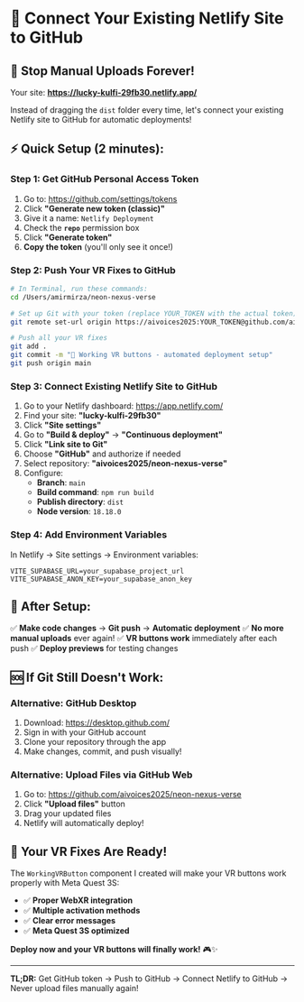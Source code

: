 # 🚀 Connect Your Existing Netlify Site to GitHub

## 🎯 **Stop Manual Uploads Forever!**

Your site: **https://lucky-kulfi-29fb30.netlify.app/**

Instead of dragging the `dist` folder every time, let's connect your existing Netlify site to GitHub for automatic deployments!

## ⚡ **Quick Setup (2 minutes):**

### **Step 1: Get GitHub Personal Access Token**
1. Go to: https://github.com/settings/tokens
2. Click **"Generate new token (classic)"**
3. Give it a name: `Netlify Deployment`
4. Check the **`repo`** permission box
5. Click **"Generate token"**
6. **Copy the token** (you'll only see it once!)

### **Step 2: Push Your VR Fixes to GitHub**
```bash
# In Terminal, run these commands:
cd /Users/amirmirza/neon-nexus-verse

# Set up Git with your token (replace YOUR_TOKEN with the actual token)
git remote set-url origin https://aivoices2025:YOUR_TOKEN@github.com/aivoices2025/neon-nexus-verse.git

# Push all your VR fixes
git add .
git commit -m "🥽 Working VR buttons - automated deployment setup"
git push origin main
```

### **Step 3: Connect Existing Netlify Site to GitHub**
1. Go to your Netlify dashboard: https://app.netlify.com/
2. Find your site: **"lucky-kulfi-29fb30"**
3. Click **"Site settings"**
4. Go to **"Build & deploy"** → **"Continuous deployment"**
5. Click **"Link site to Git"**
6. Choose **"GitHub"** and authorize if needed
7. Select repository: **"aivoices2025/neon-nexus-verse"**
8. Configure:
   - **Branch**: `main`
   - **Build command**: `npm run build`
   - **Publish directory**: `dist`
   - **Node version**: `18.18.0`

### **Step 4: Add Environment Variables**
In Netlify → Site settings → Environment variables:
```
VITE_SUPABASE_URL=your_supabase_project_url
VITE_SUPABASE_ANON_KEY=your_supabase_anon_key
```

## 🎉 **After Setup:**

✅ **Make code changes** → **Git push** → **Automatic deployment**
✅ **No more manual uploads** ever again!
✅ **VR buttons work** immediately after each push
✅ **Deploy previews** for testing changes

## 🆘 **If Git Still Doesn't Work:**

### **Alternative: GitHub Desktop**
1. Download: https://desktop.github.com/
2. Sign in with your GitHub account
3. Clone your repository through the app
4. Make changes, commit, and push visually!

### **Alternative: Upload Files via GitHub Web**
1. Go to: https://github.com/aivoices2025/neon-nexus-verse
2. Click **"Upload files"** button
3. Drag your updated files
4. Netlify will automatically deploy!

## 🥽 **Your VR Fixes Are Ready!**

The `WorkingVRButton` component I created will make your VR buttons work properly with Meta Quest 3S:

- ✅ **Proper WebXR integration**
- ✅ **Multiple activation methods**
- ✅ **Clear error messages**
- ✅ **Meta Quest 3S optimized**

**Deploy now and your VR buttons will finally work!** 🎮✨

---

**TL;DR:** Get GitHub token → Push to GitHub → Connect Netlify to GitHub → Never upload files manually again!